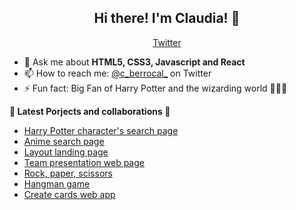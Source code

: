 <h2 align="center">Hi there! I'm Claudia! 👋</h2>
<p align="center">
  <a href="https://twitter.com/c_berrocal_">Twitter</a>
</p>

- 💬 Ask me about **HTML5, CSS3, Javascript and React**
- 📫 How to reach me: [@c_berrocal_](https://twitter.com/c_berrocal_) on Twitter
- ⚡ Fun fact: Big Fan of Harry Potter and the wizarding world :mage_woman::sparkles:

**:star2: Latest Porjects and collaborations :star2:**

<!-- BLOG-POST-LIST:START -->
- [Harry Potter character's search page](http://beta.adalab.es/modulo-3-evaluacion-final-claudiabg-c/#/)
- [Anime search page](http://beta.adalab.es/modulo-2-evaluacion-final-claudiabg-c/)
- [Layout landing page](http://beta.adalab.es/modulo-1-evaluacion-final-claudiabg-c/)
- [Team presentation web page](http://beta.adalab.es/project-promo-o-module-1-team-2/)
- [Rock, paper, scissors](http://beta.adalab.es/modulo-2-evaluacion-intermedia-claudiabg-c/)
- [Hangman game](http://beta.adalab.es/promo-O-module-3-pair-1-sprint-2-hangman-game/#/)
- [Create cards web app](https://undefined-awesome-cards.herokuapp.com/#/)
<!-- BLOG-POST-LIST:END -->

<!--📊 **Weekly development breakdown**  -->

<!--START_SECTION:waka-->

<!--END_SECTION:waka-->
